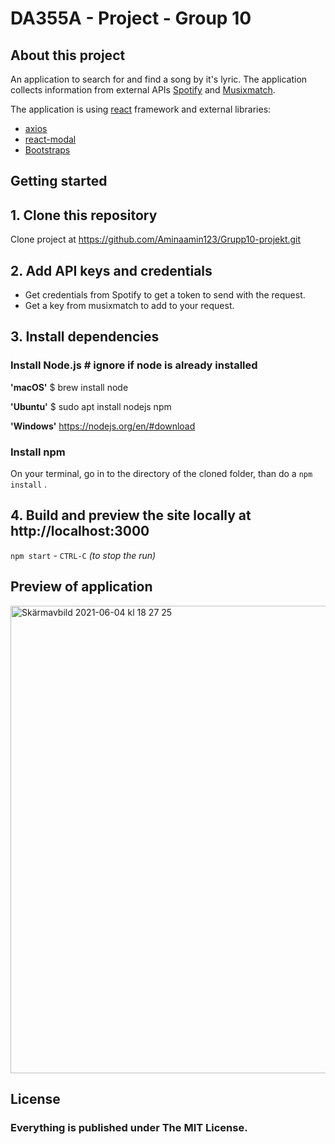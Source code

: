 # DA355A - Project - Group 10
## About this project
An application to search for and find a song by it's lyric. 
The application collects information from external APIs [Spotify](https://developer.spotify.com/documentation/web-api/) and [Musixmatch](https://developer.musixmatch.com/).

The application is using [react](https://reactjs.org/) framework and external libraries:
* [axios](https://www.npmjs.com/package/axios)
* [react-modal](https://www.npmjs.com/package/react-modal)
* [Bootstraps](https://getbootstrap.com/)

## Getting started

## 1. Clone this repository
Clone project at https://github.com/Aminaamin123/Grupp10-projekt.git

## 2. Add API keys and credentials
 * Get credentials from Spotify to get a token to send with the request.
 * Get a key from musixmatch to add to your request.

## 3. Install dependencies
### Install Node.js  # ignore if node is already installed
**'macOS'** $ brew install node

**'Ubuntu'** $ sudo apt install nodejs npm

**'Windows'** https://nodejs.org/en/#download

### Install npm
On your terminal, go in to the directory of the cloned folder, than do a `npm install` .

## 4. Build and preview the site locally at http://localhost:3000
`npm start`   -    `CTRL-C` *(to stop the run)*

## Preview of application
<img width="748" alt="Skärmavbild 2021-06-04 kl  18 27 25" src="https://user-images.githubusercontent.com/62305546/120834098-dff87100-c562-11eb-99ce-46c67be815e3.png">



## License
### Everything is published under The MIT License.




